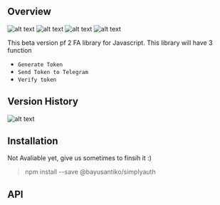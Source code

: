 ## Overview
![alt text](https://img.shields.io/badge/mongoose-5.9-blue)
![alt text](https://img.shields.io/badge/mongoDB-4.2-yellow)
![alt text](https://img.shields.io/badge/express-4.17-green)
![alt text](https://img.shields.io/badge/nodetelegrambotapi-0.1-red)

This beta version pf 2 FA library for Javascript. This library will have 3 function

* `Generate Token` 
* `Send Token to Telegram`
* `Verify token`


## Version History

![alt text](https://img.shields.io/badge/version-0.1-blue)

## Installation

Not Avaliable yet, give us sometimes to finsih it :)
> npm install --save @bayusantiko/simplyauth

## API

